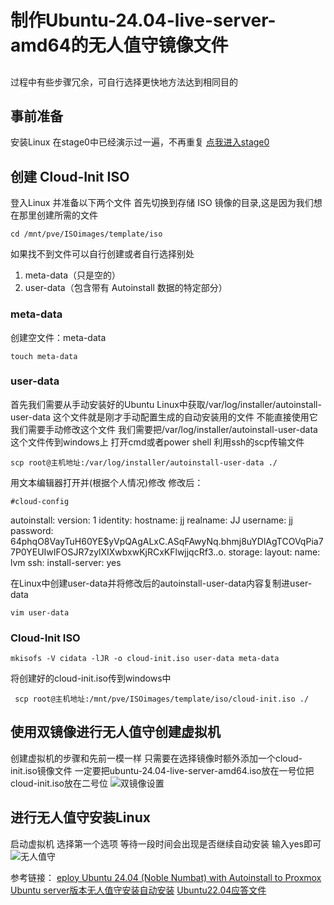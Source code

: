 # 制作Ubuntu-24.04-live-server-amd64的无人值守镜像文件
##
过程中有些步骤冗余，可自行选择更快地方法达到相同目的
## 事前准备
安装Linux
在stage0中已经演示过一遍，不再重复
[点我进入stage0](https://github.com/ZhengJJ05/Linux-Beginer/tree/stage0/Linux-stage0)

## 创建 Cloud-Init ISO
登入Linux 并准备以下两个文件
首先切换到存储 ISO 镜像的目录,这是因为我们想在那里创建所需的文件

    cd /mnt/pve/ISOimages/template/iso
 如果找不到文件可以自行创建或者自行选择别处
1. meta-data（只是空的）
2. user-data（包含带有 Autoinstall 数据的特定部分）

### meta-data
创建空文件：meta-data

    touch meta-data


### user-data
首先我们需要从手动安装好的Ubuntu Linux中获取/var/log/installer/autoinstall-user-data
这个文件就是刚才手动配置生成的自动安装用的文件
不能直接使用它 我们需要手动修改这个文件
我们需要把/var/log/installer/autoinstall-user-data这个文件传到windows上
打开cmd或者power shell 利用ssh的scp传输文件

    scp root@主机地址:/var/log/installer/autoinstall-user-data ./
用文本编辑器打开并(根据个人情况)修改
修改后：

    #cloud-config
autoinstall:
  version: 1
  identity:
    hostname: jj
    realname: JJ
    username: jj
    password: $6$4phqO8VayTuH60YE$yVpQAgALxC.ASqFAwyNq.bhmj8uYDlAgTCOVqPia77P0YEUIwIFOSJR7zylXIXwbxwKjRCxKFlwjjqcRf3..o.
  storage:
    layout:
      name: lvm
  ssh:
    install-server: yes


在Linux中创建user-data并将修改后的autoinstall-user-data内容复制进user-data

    vim user-data

### Cloud-Init ISO
    mkisofs -V cidata -lJR -o cloud-init.iso user-data meta-data

将创建好的cloud-init.iso传到windows中

     scp root@主机地址:/mnt/pve/ISOimages/template/iso/cloud-init.iso ./

## 使用双镜像进行无人值守创建虚拟机

创建虚拟机的步骤和先前一模一样
只需要在选择镜像时额外添加一个cloud-init.iso镜像文件
一定要把ubuntu-24.04-live-server-amd64.iso放在一号位把cloud-init.iso放在二号位
![双镜像设置](/image/vm1.PNG)

## 进行无人值守安装Linux

启动虚拟机
选择第一个选项
等待一段时间会出现是否继续自动安装
输入yes即可
![无人值守](/image/vm2.PNG)






参考链接：
[eploy Ubuntu 24.04 (Noble Numbat) with Autoinstall to Proxmox](https://sekureco42.ch/posts/deploy-ubuntu-24.04-with-autoinstall-to-proxmox/)
[Ubuntu server版本无人值守安装自动安装](https://blog.csdn.net/weixin_49393427/article/details/123505287)
[Ubuntu22.04应答文件](http://lujinkai.cn/%E8%BF%90%E7%BB%B4%E8%87%AA%E5%8A%A8%E5%8C%96/%E7%B3%BB%E7%BB%9F%E9%83%A8%E7%BD%B2/Ubuntu22.04%E5%BA%94%E7%AD%94%E6%96%87%E4%BB%B6/#%E8%87%AA%E5%8A%A8%E5%AE%89%E8%A3%85%E5%BF%AB%E9%80%9F%E5%85%A5%E9%97%A8)






    

    